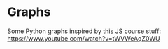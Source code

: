 # Graphs

Some Python graphs inspired by this JS course stuff: https://www.youtube.com/watch?v=tWVWeAqZ0WU
